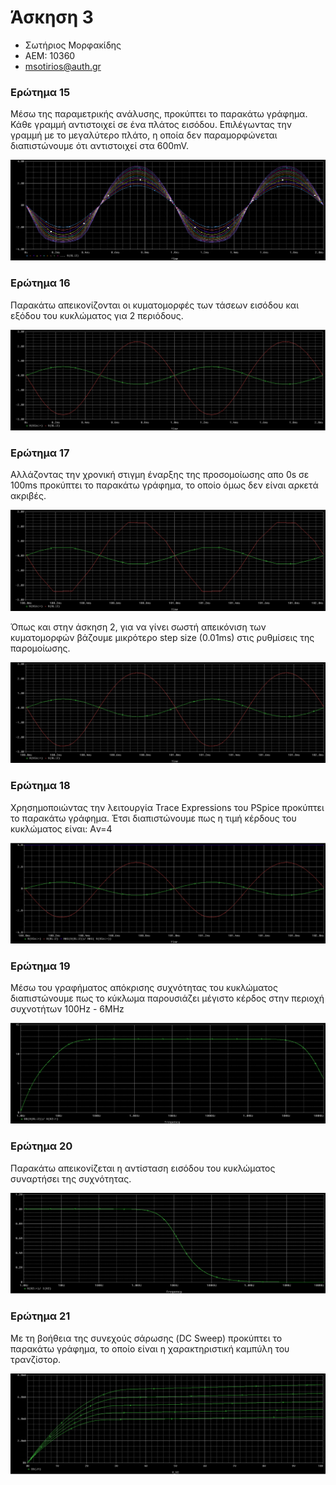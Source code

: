 # Άσκηση 3

- Σωτήριος Μορφακίδης
- ΑΕΜ: 10360
- msotirios@auth.gr

### Eρώτημα 15

Μέσω της παραμετρικής ανάλυσης, προκύπτει το παρακάτω
γράφημα. Κάθε γραμμή αντιστοιχεί σε ένα πλάτος εισόδου.
Επιλέγωντας την γραμμή με το μεγαλύτερο πλάτο, η οποία
δεν παραμορφώνεται διαπιστώνουμε ότι αντιστοιχεί στα
600mV.

![Λύση](pictures/part15.png)

### Eρώτημα 16

Παρακάτω απεικονίζονται οι κυματομορφές των τάσεων εισόδου και εξόδου
του κυκλώματος για 2 περιόδους.

![Λύση](pictures/part16.png)

### Eρώτημα 17

Αλλάζoντας την χρονική στιγμη έναρξης της προσομοίωσης απο
0s σε 100ms προκύπτει το παρακάτω γράφημα, το οποίο όμως
δεν είναι αρκετά ακριβές.

![Λύση](pictures/part17.png)

Όπως και στην άσκηση 2, για να γίνει σωστή απεικόνιση των
κυματομορφών βάζουμε μικρότερο step size (0.01ms) στις ρυθμίσεις
της παρομοίωσης.

![Λύση](pictures/part17_smooth.png)

### Eρώτημα 18

Χρησημοποιώντας την λειτουργία Trace Expressions του PSpice
προκύπτει το παρακάτω γράφημα. Έτσι διαπιστώνουμε πως η τιμή
κέρδους του κυκλώματος είναι: Αv=4

![Λύση](pictures/part18.png)

### Eρώτημα 19

Μέσω του γραφήματος απόκρισης συχνότητας του κυκλώματος
διαπιστώνουμε πως το κύκλωμα παρουσιάζει μέγιστο κέρδος
στην περιοχή συχνοτήτων 100Hz - 6MHz

![Λύση](pictures/part19.png)

### Eρώτημα 20

Παρακάτω απεικονίζεται η αντίσταση εισόδου του κυκλώματος
συναρτήσει της συχνότητας.

![Λύση](pictures/part20.png)

### Eρώτημα 21

Με τη βοήθεια της συνεχούς σάρωσης (DC Sweep) προκύπτει το
παρακάτω γράφημα, το οποίο είναι η χαρακτηριστική καμπύλη
του τρανζίστορ.

![Λύση](pictures/part21.png)
